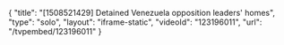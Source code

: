 {
    "title": "[1508521429] Detained Venezuela opposition leaders' homes",
    "type": "solo",
    "layout": "iframe-static",
    "videoId": "123196011",
    "url": "\/tvpembed\/123196011"
}